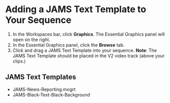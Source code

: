 # Adding a JAMS Text Template to Your Sequence

1. In the Workspaces bar, click **Graphics**. The Essential Graphics panel will open on the right.
2. In the Essential Graphics panel, click the **Browse** tab.
3. Click and drag a JAMS Text Template into your sequence. **Note**: The JAMS Text Template should be placed in the V2 video track \(above your clips.\)

## JAMS Text Templates

* JAMS-News-Reporting.mogrt
* JAMS-Black-Text-Black-Background



